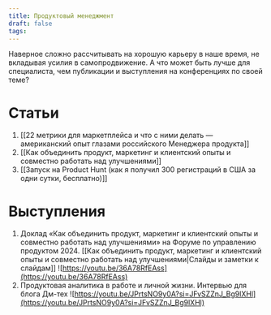 ```yaml
---
title: Продуктовый менеджмент
draft: false
tags:
---
```

Наверное сложно рассчитывать на хорошую карьеру в наше время, не вкладывая усилия в самопродвижение. А что может быть лучше для специалиста, чем публикации и выступления на конференциях по своей теме?
# Статьи

1. [[22 метрики для маркетплейса и что с ними делать — американский опыт глазами российского Менеджера продукта]]
2. [[Как объединить продукт, маркетинг и клиентский опыты и совместно работать над улучшениями]]
3. [[Запуск на Product Hunt (как я получил 300 регистраций в США за одни сутки, бесплатно)]]

# Выступления

1. Доклад «Как объединить продукт, маркетинг и клиентский опыты и совместно работать над улучшениями» на Форуме по управлению продуктом 2024.
   [[Как объединить продукт, маркетинг и клиентский опыты и совместно работать над улучшениями|Слайды и заметки к слайдам]]
   ![https://youtu.be/36A78RfEAss](https://youtu.be/36A78RfEAss)
2. Продуктовая аналитика в работе и личной жизни. Интервью для блога Дм-тех 
   ![https://youtu.be/JPrtsNO9y0A?si=JFvSZZnJ_Bg9lXHl](https://youtu.be/JPrtsNO9y0A?si=JFvSZZnJ_Bg9lXHl)
